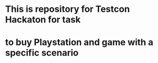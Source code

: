 # This is repository for Testcon Hackaton for task
# to buy Playstation and game with a specific scenario
